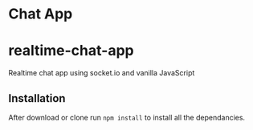 # Chat App

# realtime-chat-app
Realtime chat app using socket.io and vanilla JavaScript

## Installation 
After download or clone run `npm install` to install all the dependancies.
